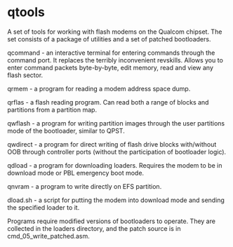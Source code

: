 # qtools
A set of tools for working with flash modems on the Qualcom chipset. The set consists of a package of utilities and a set of patched bootloaders.

qcommand - an interactive terminal for entering commands through the command port. It replaces the terribly inconvenient revskills. Allows you to enter command packets byte-by-byte, edit memory, read and view any flash sector.

qrmem - a program for reading a modem address space dump.

qrflas - a flash reading program. Can read both a range of blocks and partitions from a partition map.

qwflash - a program for writing partition images through the user partitions mode of the bootloader, similar to QPST.

qwdirect - a program for direct writing of flash drive blocks with/without OOB through controller ports (without the participation of bootloader logic).

qdload - a program for downloading loaders. Requires the modem to be in download mode or PBL emergency boot mode.

qnvram - a program to write directly on EFS partition.

dload.sh - a script for putting the modem into download mode and sending the specified loader to it.

Programs require modified versions of bootloaders to operate. They are collected in the loaders directory, and the patch source is in cmd_05_write_patched.asm.
